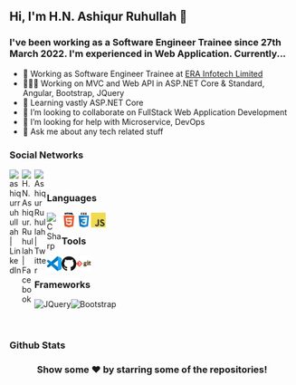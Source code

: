 
## Hi, I'm H.N. Ashiqur Ruhullah 👋

### I've been working as a Software Engineer Trainee since 27th March 2022. I'm experienced in Web Application. Currently...
- 💼 Working as Software Engineer Trainee at [ERA Infotech Limited](http://www.erainfotechbd.com/)
- 👨🏻‍💻 Working on MVC and Web API in ASP.NET Core & Standard, Angular, Bootstrap, JQuery
- 🌱 Learning vastly ASP.NET Core
- 👯 I’m looking to collaborate on FullStack Web Application Development
- 🤔 I’m looking for help with Microservice, DevOps
- 💬 Ask me about any tech related stuff


### Social Networks
[<img align="left" alt="ashiqurruhullah | LinkedIn" width="22px" src="https://cdn.jsdelivr.net/npm/simple-icons@v3/icons/linkedin.svg"/>][linkedin]
[<img align="left" alt="H.N.Ashiqur.Ruhullah | Facebook" width="22px" src="https://cdn.jsdelivr.net/npm/simple-icons@v3/icons/facebook.svg"/>][facebook]
[<img align="left" alt="AshiqurRuhullah | Twitter" width="22px" src="https://cdn.jsdelivr.net/npm/simple-icons@v3/icons/twitter.svg"/>][twitter]


<p>&nbsp;</p>


### Languages
<img align="left" alt="C Sharp" width="26px" src="https://upload.wikimedia.org/wikipedia/commons/7/7a/C_Sharp_logo.svg" />
<img align="left" alt="HTML5" width="26px" src="https://raw.githubusercontent.com/github/explore/80688e429a7d4ef2fca1e82350fe8e3517d3494d/topics/html/html.png" />
<img align="left" alt="CSS3" width="26px" src="https://raw.githubusercontent.com/github/explore/80688e429a7d4ef2fca1e82350fe8e3517d3494d/topics/css/css.png" />
<img align="left" alt="JavaScript" width="26px" src="https://raw.githubusercontent.com/github/explore/80688e429a7d4ef2fca1e82350fe8e3517d3494d/topics/javascript/javascript.png" />


<p>&nbsp;</p>

### Tools
<img align="left" alt="Visual Studio Code" width="26px" src="https://raw.githubusercontent.com/github/explore/80688e429a7d4ef2fca1e82350fe8e3517d3494d/topics/visual-studio-code/visual-studio-code.png" />
<img align="left" alt="GitHub" width="26px" src="https://raw.githubusercontent.com/github/explore/78df643247d429f6cc873026c0622819ad797942/topics/github/github.png" />
<img align="left" alt="Git" width="26px" src="https://raw.githubusercontent.com/github/explore/80688e429a7d4ef2fca1e82350fe8e3517d3494d/topics/git/git.png" />

<p>&nbsp;</p>


### Frameworks

<img align="left" alt="JQuery" height="50" src="https://upload.wikimedia.org/wikipedia/commons/d/d3/Logo_jQuery.svg" />
<img align="left" alt="Bootstrap" height="50" src="https://upload.wikimedia.org/wikipedia/commons/thumb/b/b2/Bootstrap_logo.svg/800px-Bootstrap_logo.svg.png" />


<p>&nbsp;</p>
<p>&nbsp;</p>


### Github Stats


[linkedin]: https://www.linkedin.com/in/ashiqurruhullah/
[facebook]: https://www.fb.com/H.N.Ashiqur.Ruhullah
[twitter]: https://www.twitter.com/AshiqurRuhullah



<div align="center">

### Show some ❤️ by starring some of the repositories!

</div>

